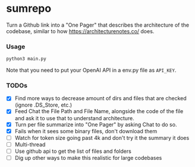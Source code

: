 # sumrepo

Turn a Github link into a "One Pager" that describes the architecture of the codebase, similar to how https://architecturenotes.co/ does.

### Usage

```bash
python3 main.py
```

Note that you need to put your OpenAI API in a env.py file as `API_KEY`.

### TODOs
- [x] Find more ways to decrease amount of dirs and files that are checked (ignore .DS_Store, etc.)
- [x] Feed Chat the File Path and File Name, alongside the code of the file and ask it to use that to understand architecture.
- [x] Turn per file summarize into "One Pager" by asking Chat to do so.
- [x] Fails when it sees some binary files, don't download them
- [ ] Watch for token size going past 4k and don't try it the summary it does
- [ ] Multi-thread
- [ ] Use github api to get the list of files and folders
- [ ] Dig up other ways to make this realistic for large codebases